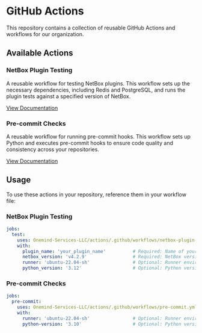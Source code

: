 # GitHub Actions

This repository contains a collection of reusable GitHub Actions and workflows for our organization.

## Available Actions

### NetBox Plugin Testing

A reusable workflow for testing NetBox plugins. This workflow sets up the necessary dependencies, including Redis and
PostgreSQL, and runs the plugin tests against a specified version of NetBox.

[View Documentation](./netbox-plugin-testing/README.md)

### Pre-commit Checks

A reusable workflow for running pre-commit hooks. This workflow sets up Python and executes pre-commit hooks to ensure
code quality and consistency across your repositories.

[View Documentation](./pre-commit-checks/README.md)

## Usage

To use these actions in your repository, reference them in your workflow file:

### NetBox Plugin Testing

```yaml
jobs:
  test:
    uses: Onemind-Services-LLC/actions/.github/workflows/netbox-plugin-tests.yml@master
    with:
      plugin_name: 'your_plugin_name'          # Required: Name of your NetBox plugin
      netbox_version: 'v4.2.9'                 # Required: NetBox version to test against
      runner: 'ubuntu-22.04-sh'                # Optional: Runner environment (default: ubuntu-22.04-sh)
      python_version: '3.12'                   # Optional: Python version (default: 3.12)
```

### Pre-commit Checks

```yaml
jobs:
  pre-commit:
    uses: Onemind-Services-LLC/actions/.github/workflows/pre-commit.yml@master
    with:
      runner: 'ubuntu-22.04-sh'                # Optional: Runner environment (default: ubuntu-22.04-sh)
      python-version: '3.10'                   # Optional: Python version (default: 3.10)
```